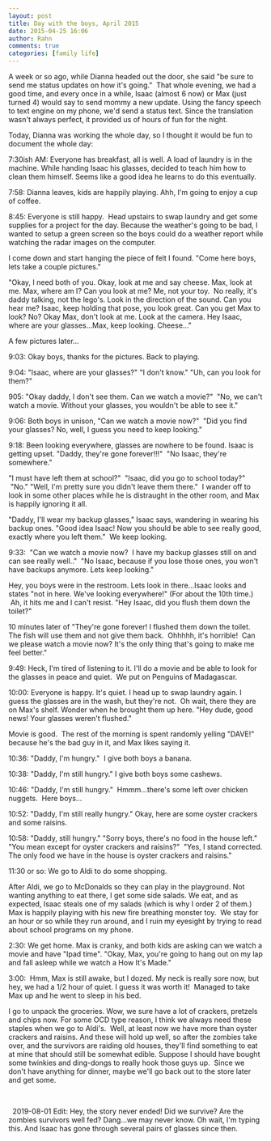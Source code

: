 ```yaml
---
layout: post
title: Day with the boys, April 2015
date: 2015-04-25 16:06
author: Rahn
comments: true
categories: [family life]
---
```

A week or so ago, while Dianna headed out the door, she said "be sure to send me status updates on how it's going."  That whole evening, we had a good time, and every once in a while, Isaac (almost 6 now) or Max (just turned 4) would say to send mommy a new update. Using the fancy speech to text engine on my phone, we'd send a status text. Since the translation wasn't always perfect, it provided us of hours of fun for the night.

Today, Dianna was working the whole day, so I thought it would be fun to document the whole day:

7:30ish AM: Everyone has breakfast, all is well. A load of laundry is in the machine. While handing Isaac his glasses, decided to teach him how to clean them himself. Seems like a good idea he learns to do this eventually.

7:58: Dianna leaves, kids are happily playing. Ahh, I'm going to enjoy a cup of coffee.

8:45: Everyone is still happy.  Head upstairs to swap laundry and get some supplies for a project for the day. Because the weather's going to be bad, I wanted to setup a green screen so the boys could do a weather report while watching the radar images on the computer.

I come down and start hanging the piece of felt I found. "Come here boys, lets take a couple pictures."

"Okay, I need both of you. Okay, look at me and say cheese. Max, look at me. Max, where am I? Can you look at me? Me, not your toy.  No really, it's daddy talking, not the lego's. Look in the direction of the sound. Can you hear me? Isaac, keep holding that pose, you look great. Can you get Max to look? No? Okay Max, don't look at me. Look at the camera. Hey Isaac, where are your glasses...Max, keep looking. Cheese..."

A few pictures later...

9:03: Okay boys, thanks for the pictures. Back to playing.

9:04: "Isaac, where are your glasses?" "I don't know." "Uh, can you look for them?"

905: "Okay daddy, I don't see them. Can we watch a movie?"  "No, we can't watch a movie. Without your glasses, you wouldn't be able to see it."

9:06: Both boys in unison, "Can we watch a movie now?"  "Did you find your glasses? No, well, I guess you need to keep looking."

9:18: Been looking everywhere, glasses are nowhere to be found. Isaac is getting upset. "Daddy, they're gone forever!!!"  "No Isaac, they're somewhere."

"I must have left them at school?"  "Isaac, did you go to school today?"  "No." "Well, I'm pretty sure you didn't leave them there."  I wander off to look in some other places while he is distraught in the other room, and Max is happily ignoring it all.

"Daddy, I'll wear my backup glasses," Isaac says, wandering in wearing his backup ones. "Good idea Isaac! Now you should be able to see really good, exactly where you left them."  We keep looking.

9:33:  "Can we watch a movie now?  I have my backup glasses still on and can see really well.."  "No Isaac, because if you lose those ones, you won't have backups anymore. Lets keep looking."

Hey, you boys were in the restroom. Lets look in there...Isaac looks and states "not in here. We've looking everywhere!" (For about the 10th time.)  Ah, it hits me and I can't resist. "Hey Isaac, did you flush them down the toilet?"

10 minutes later of "They're gone forever! I flushed them down the toilet. The fish will use them and not give them back.  Ohhhhh, it's horrible!  Can we please watch a movie now? It's the only thing that's going to make me feel better."

9:49: Heck, I'm tired of listening to it. I'll do a movie and be able to look for the glasses in peace and quiet.  We put on Penguins of Madagascar.

10:00: Everyone is happy. It's quiet. I head up to swap laundry again. I guess the glasses are in the wash, but they're not.  Oh wait, there they are on Max's shelf. Wonder when he brought them up here. "Hey dude, good news! Your glasses weren't flushed."

Movie is good.  The rest of the morning is spent randomly yelling "DAVE!" because he's the bad guy in it, and Max likes saying it.

10:36: "Daddy, I'm hungry."  I give both boys a banana.

10:38: "Daddy, I'm still hungry." I give both boys some cashews.

10:46: "Daddy, I'm still hungry."  Hmmm...there's some left over chicken nuggets.  Here boys...

10:52: "Daddy, I'm still really hungry." Okay, here are some oyster crackers and some raisins.

10:58: "Daddy, still hungry." "Sorry boys, there's no food in the house left." "You mean except for oyster crackers and raisins?"  "Yes, I stand corrected. The only food we have in the house is oyster crackers and raisins."

11:30 or so: We go to Aldi to do some shopping.

After Aldi, we go to McDonalds so they can play in the playground. Not wanting anything to eat there, I get some side salads. We eat, and as expected, Isaac steals one of my salads (which is why I order 2 of them.) Max is happily playing with his new fire breathing monster toy.  We stay for an hour or so while they run around, and I ruin my eyesight by trying to read about school programs on my phone.

2:30: We get home. Max is cranky, and both kids are asking can we watch a movie and have "Ipad time". "Okay, Max, you're going to hang out on my lap and fall asleep while we watch a How It's Made."

3:00:  Hmm, Max is still awake, but I dozed. My neck is really sore now, but hey, we had a 1/2 hour of quiet. I guess it was worth it!  Managed to take Max up and he went to sleep in his bed.

I go to unpack the groceries. Wow, we sure have a lot of crackers, pretzels and chips now. For some OCD type reason, I think we always need these staples when we go to Aldi's.  Well, at least now we have more than oyster crackers and raisins. And these will hold up well, so after the zombies take over, and the survivors are raiding old houses, they'll find something to eat at mine that should still be somewhat edible. Suppose I should have bought some twinkies and ding-dongs to really hook those guys up.  Since we don't have anything for dinner, maybe we'll go back out to the store later and get some.

&nbsp;

&nbsp;
2019-08-01 Edit:  Hey, the story never ended!  Did we survive? Are the zombies survivors well fed?  Dang...we may never know.  Oh wait, I'm typing this. And Isaac has gone through several pairs of glasses since then.